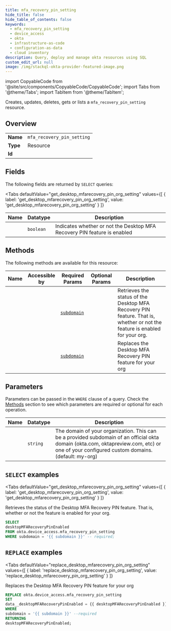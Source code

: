 ```yaml
--- 
title: mfa_recovery_pin_setting
hide_title: false
hide_table_of_contents: false
keywords:
  - mfa_recovery_pin_setting
  - device_access
  - okta
  - infrastructure-as-code
  - configuration-as-data
  - cloud inventory
description: Query, deploy and manage okta resources using SQL
custom_edit_url: null
image: /img/stackql-okta-provider-featured-image.png
---
```


import CopyableCode from '@site/src/components/CopyableCode/CopyableCode';
import Tabs from '@theme/Tabs';
import TabItem from '@theme/TabItem';

Creates, updates, deletes, gets or lists a <code>mfa_recovery_pin_setting</code> resource.

## Overview
<table><tbody>
<tr><td><b>Name</b></td><td><code>mfa_recovery_pin_setting</code></td></tr>
<tr><td><b>Type</b></td><td>Resource</td></tr>
<tr><td><b>Id</b></td><td><CopyableCode code="okta.device_access.mfa_recovery_pin_setting" /></td></tr>
</tbody></table>

## Fields

The following fields are returned by `SELECT` queries:

<Tabs
    defaultValue="get_desktop_mfarecovery_pin_org_setting"
    values={[
        { label: 'get_desktop_mfarecovery_pin_org_setting', value: 'get_desktop_mfarecovery_pin_org_setting' }
    ]}
>
<TabItem value="get_desktop_mfarecovery_pin_org_setting">

<table>
<thead>
    <tr>
    <th>Name</th>
    <th>Datatype</th>
    <th>Description</th>
    </tr>
</thead>
<tbody>
<tr>
    <td><CopyableCode code="desktopMFARecoveryPinEnabled" /></td>
    <td><code>boolean</code></td>
    <td>Indicates whether or not the Desktop MFA Recovery PIN feature is enabled</td>
</tr>
</tbody>
</table>
</TabItem>
</Tabs>

## Methods

The following methods are available for this resource:

<table>
<thead>
    <tr>
    <th>Name</th>
    <th>Accessible by</th>
    <th>Required Params</th>
    <th>Optional Params</th>
    <th>Description</th>
    </tr>
</thead>
<tbody>
<tr>
    <td><a href="#get_desktop_mfarecovery_pin_org_setting"><CopyableCode code="get_desktop_mfarecovery_pin_org_setting" /></a></td>
    <td><CopyableCode code="select" /></td>
    <td><a href="#parameter-subdomain"><code>subdomain</code></a></td>
    <td></td>
    <td>Retrieves the status of the Desktop MFA Recovery PIN feature. That is, whether or not the feature is enabled for your org.</td>
</tr>
<tr>
    <td><a href="#replace_desktop_mfarecovery_pin_org_setting"><CopyableCode code="replace_desktop_mfarecovery_pin_org_setting" /></a></td>
    <td><CopyableCode code="replace" /></td>
    <td><a href="#parameter-subdomain"><code>subdomain</code></a></td>
    <td></td>
    <td>Replaces the Desktop MFA Recovery PIN feature for your org</td>
</tr>
</tbody>
</table>

## Parameters

Parameters can be passed in the `WHERE` clause of a query. Check the [Methods](#methods) section to see which parameters are required or optional for each operation.

<table>
<thead>
    <tr>
    <th>Name</th>
    <th>Datatype</th>
    <th>Description</th>
    </tr>
</thead>
<tbody>
<tr id="parameter-subdomain">
    <td><CopyableCode code="subdomain" /></td>
    <td><code>string</code></td>
    <td>The domain of your organization. This can be a provided subdomain of an official okta domain (okta.com, oktapreview.com, etc) or one of your configured custom domains. (default: my-org)</td>
</tr>
</tbody>
</table>

## `SELECT` examples

<Tabs
    defaultValue="get_desktop_mfarecovery_pin_org_setting"
    values={[
        { label: 'get_desktop_mfarecovery_pin_org_setting', value: 'get_desktop_mfarecovery_pin_org_setting' }
    ]}
>
<TabItem value="get_desktop_mfarecovery_pin_org_setting">

Retrieves the status of the Desktop MFA Recovery PIN feature. That is, whether or not the feature is enabled for your org.

```sql
SELECT
desktopMFARecoveryPinEnabled
FROM okta.device_access.mfa_recovery_pin_setting
WHERE subdomain = '{{ subdomain }}' -- required;
```
</TabItem>
</Tabs>


## `REPLACE` examples

<Tabs
    defaultValue="replace_desktop_mfarecovery_pin_org_setting"
    values={[
        { label: 'replace_desktop_mfarecovery_pin_org_setting', value: 'replace_desktop_mfarecovery_pin_org_setting' }
    ]}
>
<TabItem value="replace_desktop_mfarecovery_pin_org_setting">

Replaces the Desktop MFA Recovery PIN feature for your org

```sql
REPLACE okta.device_access.mfa_recovery_pin_setting
SET 
data__desktopMFARecoveryPinEnabled = {{ desktopMFARecoveryPinEnabled }}
WHERE 
subdomain = '{{ subdomain }}' --required
RETURNING
desktopMFARecoveryPinEnabled;
```
</TabItem>
</Tabs>
